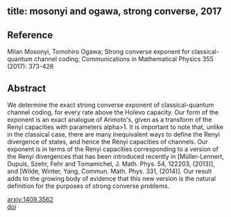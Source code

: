 title: mosonyi and ogawa, strong converse, 2017
---


## Reference

Milan Mosonyi, Tomohiro Ogawa; Strong converse exponent for classical-quantum channel coding; Communications in Mathematical Physics 355 (2017): 373-426

## Abstract 
  We determine the exact strong converse exponent of classical-quantum channel
coding, for every rate above the Holevo capacity. Our form of the exponent is
an exact analogue of Arimoto's, given as a transform of the Renyi capacities
with parameters alpha>1. It is important to note that, unlike in the classical
case, there are many inequivalent ways to define the Renyi divergence of
states, and hence the Rényi capacities of channels. Our exponent is in terms
of the Renyi capacities corresponding to a version of the Renyi divergences
that has been introduced recently in [Müller-Lennert, Dupuis, Szehr, Fehr and
Tomamichel, J. Math. Phys. 54, 122203, (2013)], and [Wilde, Winter, Yang,
Commun. Math. Phys. 331, (2014)]. Our result adds to the growing body of
evidence that this new version is the natural definition for the purposes of
strong converse problems.

    

[arxiv:1409.3562](https://arxiv.org/abs/1409.3562)    
[doi](https://doi.org/10.1007/s00220-017-2928-4)    

